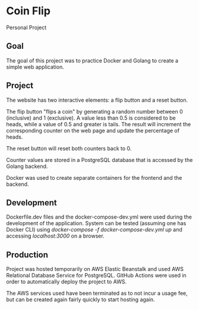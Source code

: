 # Coin Flip

Personal Project

## Goal

The goal of this project was to practice Docker and Golang to create a simple web application.

## Project 

The website has two interactive elements: a flip button and a reset button.

The flip button "flips a coin" by generating a random number between 0 (inclusive) and 1 (exclusive). 
A value less than 0.5 is considered to be heads, while a value of 0.5 and greater is tails.
The result will increment the corresponding counter on the web page and update the percentage of heads.

The reset button will reset both counters back to 0.

Counter values are stored in a PostgreSQL database that is accessed by the Golang backend. 

Docker was used to create separate containers for the frontend and the backend.

## Development

Dockerfile.dev files and the docker-compose-dev.yml were used during the development of the application. 
System can be tested (assuming one has Docker CLI) using *docker-compose -f docker-compose-dev.yml up* and accessing *localhost:3000* on a browser.

## Production

Project was hosted temporarily on AWS Elastic Beanstalk and used AWS Relational Database Service for PostgreSQL. 
GitHub Actions were used in order to automatically deploy the project to AWS. 

The AWS services used have been terminated as to not incur a usage fee, but can be created again fairly quickly to start hosting again. 
